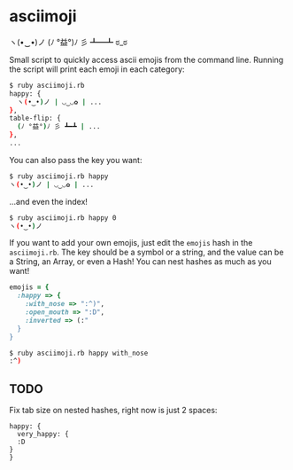 # asciimoji

ヽ(•‿•)ノ (ﾉ °益°)ﾉ 彡 ┻━┻ ಠ_ಠ

Small script to quickly access ascii emojis from the command line. Running the script will print each emoji in each category:
```bash
$ ruby asciimoji.rb
happy: {
  ヽ(•‿•)ノ | ◡‿◡✿ | ...
},
table-flip: {
  (ﾉ °益°)ﾉ 彡 ┻━┻ | ...
},
...
```

You can also pass the key you want:
```bash
$ ruby asciimoji.rb happy
ヽ(•‿•)ノ | ◡‿◡✿ | ...
```

...and even the index!

```bash
$ ruby asciimoji.rb happy 0
ヽ(•‿•)ノ
```

If you want to add your own emojis, just edit the `emojis` hash in the `asciimoji.rb`. The key should be a symbol or a string, and the value can be a String, an Array, or even a Hash! You can nest hashes as much as you want!
```ruby
emojis = {
  :happy => {
    :with_nose => ":^)",
    :open_mouth => ":D",
    :inverted => (:"
  }
}
```
```bash
$ ruby asciimoji.rb happy with_nose
:^)
```

## TODO
Fix tab size on nested hashes, right now is just 2 spaces:
```
happy: {
  very_happy: {
  :D
}
}
```
